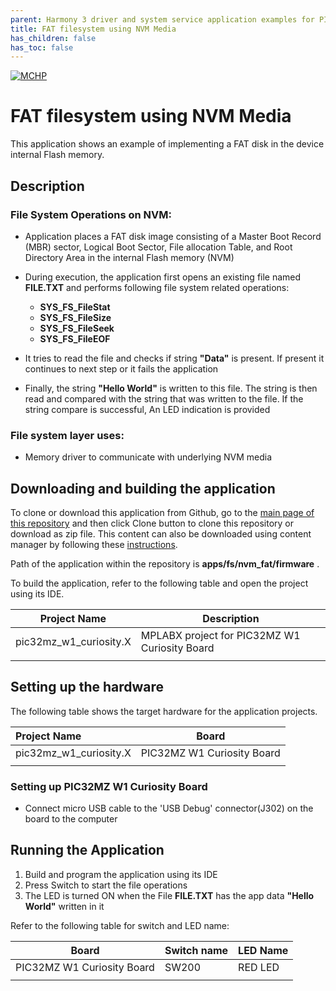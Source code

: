 ```yaml
---
parent: Harmony 3 driver and system service application examples for PIC32MZ W1 family
title: FAT filesystem using NVM Media 
has_children: false
has_toc: false
---
```


[![MCHP](https://www.microchip.com/ResourcePackages/Microchip/assets/dist/images/logo.png)](https://www.microchip.com)

# FAT filesystem using NVM Media

This application shows an example of implementing a FAT disk in the device internal Flash memory.

## Description

### File System Operations on NVM:

- Application places a FAT disk image consisting of a Master Boot Record (MBR) sector, Logical Boot Sector, File allocation Table, and Root Directory Area in the internal Flash memory (NVM)

- During execution, the application first opens an existing file named **FILE.TXT** and performs following file system related operations:
    - **SYS_FS_FileStat**
    - **SYS_FS_FileSize**
    - **SYS_FS_FileSeek**
    - **SYS_FS_FileEOF**

- It tries to read the file and checks if string **"Data"** is present. If present it continues to next step or it fails the application

- Finally, the string **"Hello World"** is written to this file. The string is then read and compared with the string that was written to the file. If the string compare is successful, An LED indication is provided

### File system layer uses:

- Memory driver to communicate with underlying NVM media

## Downloading and building the application

To clone or download this application from Github, go to the [main page of this repository](https://github.com/Microchip-MPLAB-Harmony/core_apps_pic32mz_w1) and then click Clone button to clone this repository or download as zip file.
This content can also be downloaded using content manager by following these [instructions](https://github.com/Microchip-MPLAB-Harmony/contentmanager/wiki).

Path of the application within the repository is **apps/fs/nvm_fat/firmware** .

To build the application, refer to the following table and open the project using its IDE.

| Project Name      | Description                                    |
| ----------------- | ---------------------------------------------- |
| pic32mz_w1_curiosity.X | MPLABX project for PIC32MZ W1 Curiosity Board |
|||

## Setting up the hardware

The following table shows the target hardware for the application projects.

| Project Name| Board|
|:---------|:---------:|
| pic32mz_w1_curiosity.X | PIC32MZ W1 Curiosity Board |
|||

### Setting up PIC32MZ W1 Curiosity Board

- Connect micro USB cable to the 'USB Debug' connector(J302) on the board to the computer

## Running the Application

1. Build and program the application using its IDE
2. Press Switch to start the file operations 
3. The LED is turned ON when the File **FILE.TXT** has the app data **"Hello World"** written in it 

Refer to the following table for switch and LED name:

| Board | Switch name | LED Name |
| ----- | -------- | --------- |
|  PIC32MZ W1 Curiosity Board | SW200 | RED LED |
||||
